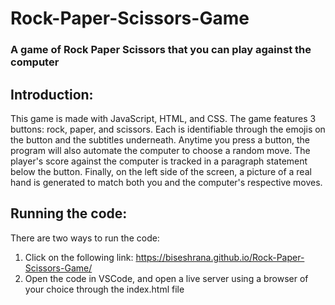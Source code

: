# Rock-Paper-Scissors-Game

### A game of Rock Paper Scissors that you can play against the computer

## Introduction:
This game is made with JavaScript, HTML, and CSS. The game features 3 buttons: rock, paper, and scissors. Each is identifiable through the emojis on the button and the subtitles underneath. Anytime you press a button, the program will also automate the computer to choose a random move. The player's score against the computer is tracked in a paragraph statement below the button. Finally, on the left side of the screen, a picture of a real hand is generated to match both you and the computer's respective moves.  

## Running the code:
There are two ways to run the code:
1) Click on the following link: https://biseshrana.github.io/Rock-Paper-Scissors-Game/
2) Open the code in VSCode, and open a live server using a browser of your choice through the index.html file

